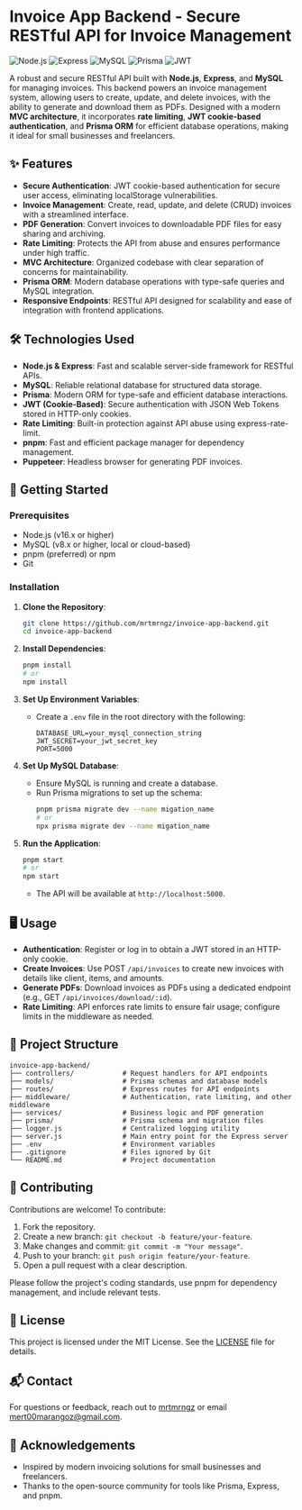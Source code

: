 # Invoice App Backend - Secure RESTful API for Invoice Management

![Node.js](https://img.shields.io/badge/Node.js-339933?style=flat&logo=node.js&logoColor=white)
![Express](https://img.shields.io/badge/Express-000000?style=flat&logo=express&logoColor=white)
![MySQL](https://img.shields.io/badge/MySQL-4479A1?style=flat&logo=mysql&logoColor=white)
![Prisma](https://img.shields.io/badge/Prisma-2D3748?style=flat&logo=prisma&logoColor=white)
![JWT](https://img.shields.io/badge/JWT-000000?style=flat&logo=jsonwebtokens&logoColor=white)

A robust and secure RESTful API built with **Node.js**, **Express**, and **MySQL** for managing invoices. This backend powers an invoice management system, allowing users to create, update, and delete invoices, with the ability to generate and download them as PDFs. Designed with a modern **MVC architecture**, it incorporates **rate limiting**, **JWT cookie-based authentication**, and **Prisma ORM** for efficient database operations, making it ideal for small businesses and freelancers.

## ✨ Features

- **Secure Authentication**: JWT cookie-based authentication for secure user access, eliminating localStorage vulnerabilities.
- **Invoice Management**: Create, read, update, and delete (CRUD) invoices with a streamlined interface.
- **PDF Generation**: Convert invoices to downloadable PDF files for easy sharing and archiving.
- **Rate Limiting**: Protects the API from abuse and ensures performance under high traffic.
- **MVC Architecture**: Organized codebase with clear separation of concerns for maintainability.
- **Prisma ORM**: Modern database operations with type-safe queries and MySQL integration.
- **Responsive Endpoints**: RESTful API designed for scalability and ease of integration with frontend applications.

## 🛠️ Technologies Used

- **Node.js & Express**: Fast and scalable server-side framework for RESTful APIs.
- **MySQL**: Reliable relational database for structured data storage.
- **Prisma**: Modern ORM for type-safe and efficient database interactions.
- **JWT (Cookie-Based)**: Secure authentication with JSON Web Tokens stored in HTTP-only cookies.
- **Rate Limiting**: Built-in protection against API abuse using express-rate-limit.
- **pnpm**: Fast and efficient package manager for dependency management.
- **Puppeteer**: Headless browser for generating PDF invoices.

## 🚀 Getting Started

### Prerequisites
- Node.js (v16.x or higher)
- MySQL (v8.x or higher, local or cloud-based)
- pnpm (preferred) or npm
- Git

### Installation
1. **Clone the Repository**:
   ```bash
   git clone https://github.com/mrtmrngz/invoice-app-backend.git
   cd invoice-app-backend
   ```

2. **Install Dependencies**:
   ```bash
   pnpm install
   # or
   npm install
   ```

3. **Set Up Environment Variables**:
    - Create a `.env` file in the root directory with the following:
      ```env
      DATABASE_URL=your_mysql_connection_string
      JWT_SECRET=your_jwt_secret_key
      PORT=5000
      ```

4. **Set Up MySQL Database**:
    - Ensure MySQL is running and create a database.
    - Run Prisma migrations to set up the schema:
      ```bash
      pnpm prisma migrate dev --name migation_name
      # or
      npx prisma migrate dev --name migation_name
      ```

5. **Run the Application**:
   ```bash
   pnpm start
   # or
   npm start
   ```
    - The API will be available at `http://localhost:5000`.

## 🖥️ Usage
- **Authentication**: Register or log in to obtain a JWT stored in an HTTP-only cookie.
- **Create Invoices**: Use POST `/api/invoices` to create new invoices with details like client, items, and amounts.
- **Generate PDFs**: Download invoices as PDFs using a dedicated endpoint (e.g., GET `/api/invoices/download/:id`).
- **Rate Limiting**: API enforces rate limits to ensure fair usage; configure limits in the middleware as needed.

## 📂 Project Structure
```
invoice-app-backend/
├── controllers/            # Request handlers for API endpoints
├── models/                 # Prisma schemas and database models
├── routes/                 # Express routes for API endpoints
├── middleware/             # Authentication, rate limiting, and other middleware
├── services/               # Business logic and PDF generation
├── prisma/                 # Prisma schema and migration files
├── logger.js               # Centralized logging utility
├── server.js               # Main entry point for the Express server
├── .env                    # Environment variables
├── .gitignore              # Files ignored by Git
└── README.md               # Project documentation
```

## 🤝 Contributing
Contributions are welcome! To contribute:
1. Fork the repository.
2. Create a new branch: `git checkout -b feature/your-feature`.
3. Make changes and commit: `git commit -m "Your message"`.
4. Push to your branch: `git push origin feature/your-feature`.
5. Open a pull request with a clear description.

Please follow the project's coding standards, use pnpm for dependency management, and include relevant tests.

## 📜 License
This project is licensed under the MIT License. See the [LICENSE](LICENSE) file for details.

## 📬 Contact
For questions or feedback, reach out to [mrtmrngz](https://github.com/mrtmrngz) or email [mert00marangoz@gmail.com](mailto:mert00marangoz@gmail.com).

## 🌟 Acknowledgements
- Inspired by modern invoicing solutions for small businesses and freelancers.
- Thanks to the open-source community for tools like Prisma, Express, and pnpm.